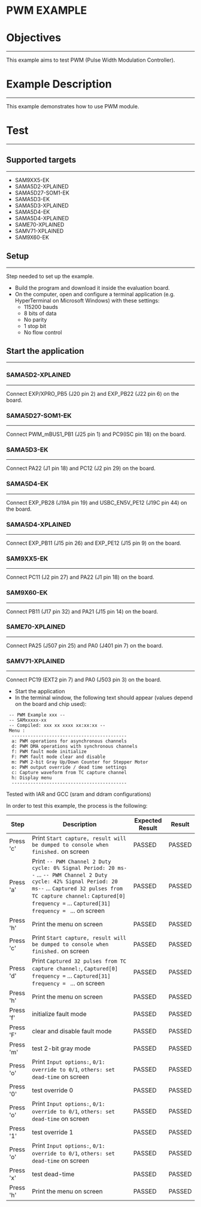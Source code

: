 PWM EXAMPLE
============

# Objectives
------------
This example aims to test PWM (Pulse Width Modulation Controller).


# Example Description
---------------------
This example demonstrates how to use PWM module.


# Test
------
## Supported targets
--------------------
* SAM9XX5-EK
* SAMA5D2-XPLAINED
* SAMA5D27-SOM1-EK
* SAMA5D3-EK
* SAMA5D3-XPLAINED
* SAMA5D4-EK
* SAMA5D4-XPLAINED
* SAME70-XPLAINED
* SAMV71-XPLAINED
* SAM9X60-EK

## Setup
--------
Step needed to set up the example.

* Build the program and download it inside the evaluation board.
* On the computer, open and configure a terminal application (e.g. HyperTerminal
 on Microsoft Windows) with these settings:
	- 115200 bauds
	- 8 bits of data
	- No parity
	- 1 stop bit
	- No flow control

## Start the application
------------------------

### SAMA5D2-XPLAINED 
----------------
Connect EXP/XPRO_PB5 (J20 pin 2) and EXP_PB22 (J22 pin 6) on the board.

### SAMA5D27-SOM1-EK
----------------
Connect PWM_mBUS1_PB1 (J25 pin 1) and PC9(ISC pin 18) on the board.

### SAMA5D3-EK
----------------
Connect PA22 (J1 pin 18) and PC12 (J2 pin 29) on the board.

### SAMA5D4-EK
----------------
Connect EXP_PB28 (J19A pin 19) and USBC_EN5V_PE12 (J19C pin 44) on the board. 

### SAMA5D4-XPLAINED
----------------
Connect EXP_PB11 (J15 pin 26) and EXP_PE12 (J15 pin 9) on the board.

### SAM9XX5-EK
----------------
Connect PC11 (J2 pin 27) and PA22 (J1 pin 18) on the board.

### SAM9X60-EK
----------------
Connect PB11 (J17 pin 32) and PA21 (J15 pin 14) on the board.

### SAME70-XPLAINED
----------------
Connect PA25 (J507 pin 25) and PA0 (J401 pin 7) on the board.

### SAMV71-XPLAINED
----------------
Connect PC19 (EXT2 pin 7) and PA0 (J503 pin 3) on the board.

* Start the application
* In the terminal window, the following text should appear (values depend on the
 board and chip used):
```
 -- PWM Example xxx --
 -- SAMxxxxx-xx
 -- Compiled: xxx xx xxxx xx:xx:xx --
 Menu :
  -------------------------------------------
  a: PWM operations for asynchronous channels
  d: PWM DMA operations with synchronous channels
  f: PWM fault mode initialize
  F: PWM fault mode clear and disable
  m: PWM 2-bit Gray Up/Down Counter for Stepper Motor
  o: PWM output override / dead time settings
  c: Capture waveform from TC capture channel
  h: Display menu
  -------------------------------------------
```

Tested with IAR and GCC (sram and ddram configurations)

In order to test this example, the process is the following:

Step | Description | Expected Result | Result
-----|-------------|-----------------|-------
Press 'c' | Print `Start capture, result will be dumped to console when finished.` on screen | PASSED | PASSED
Press 'a' | Print `-- PWM Channel 2 Duty cycle: 0% Signal Period: 20 ms--` ... `-- PWM Channel 2 Duty cycle: 42% Signal Period: 20 ms--` ... `Captured 32 pulses from TC capture channel:` `Captured[0] frequency =` ... `Captured[31] frequency = ` ... on screen | PASSED | PASSED
Press 'h' | Print the menu on screen | PASSED | PASSED
Press 'c' | Print `Start capture, result will be dumped to console when finished.` on screen | PASSED | PASSED
Press 'd' | Print `Captured 32 pulses from TC capture channel:`, `Captured[0] frequency =` ... `Captured[31] frequency = ` ... on screen | PASSED | PASSED
Press 'h' | Print the menu on screen | PASSED | PASSED
Press 'f' | initialize fault mode | PASSED | PASSED
Press 'F' | clear and disable fault mode | PASSED | PASSED
Press 'm' | test 2-bit gray mode | PASSED | PASSED
Press 'o' | Print `Input options:`, `0/1: override to 0/1`, `others: set dead-time` on screen | PASSED | PASSED
Press '0' | test override 0 | PASSED | PASSED
Press 'o' | Print `Input options:`, `0/1: override to 0/1`, `others: set dead-time` on screen | PASSED | PASSED
Press '1' | test override 1 | PASSED | PASSED
Press 'o' | Print `Input options:`, `0/1: override to 0/1`, `others: set dead-time` on screen | PASSED | PASSED
Press 'x' | test dead-time | PASSED | PASSED
Press 'h' | Print the menu on screen | PASSED | PASSED


